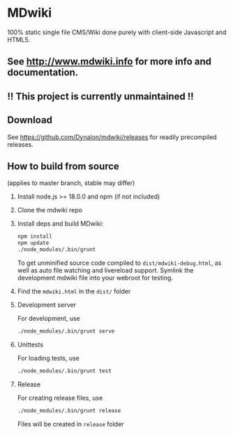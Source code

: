 # MDwiki

100% static single file CMS/Wiki done purely with client-side Javascript and HTML5.

## See <http://www.mdwiki.info> for more info and documentation.

## !! This project is currently unmaintained !!

## Download

See <https://github.com/Dynalon/mdwiki/releases> for readily precompiled releases.

## How to build from source

(applies to master branch, stable may differ)

1. Install node.js >= 18.0.0 and npm (if not included)
2. Clone the mdwiki repo
3. Install deps and build MDwiki:

    ```bash
    npm install
    npm update
    ./node_modules/.bin/grunt
    ```

    To get unminified source code compiled to `dist/mdwiki-debug.html`, as well as auto file watching and livereload support. Symlink the development mdwiki file into your webroot for testing.

4. Find the `mdwiki.html` in the `dist/` folder

5. Development server

    For development, use

    ```bash
    ./node_modules/.bin/grunt serve
    ```

6. Unittests

    For loading tests, use

    ```bash
    ./node_modules/.bin/grunt test
    ```

7. Release

    For creating release files, use

    ```bash
    ./node_modules/.bin/grunt release
    ```

    Files will be created in `release` folder
